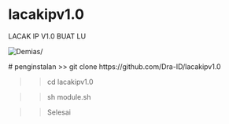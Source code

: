 # lacakipv1.0
LACAK IP V1.0 BUAT LU
<p align=left> <img src=https://komarev.com/ghpvc/?username=kangdecasu alt=Demias/> </p>
# penginstalan
>> git clone https://github.com/Dra-ID/lacakipv1.0

>> cd lacakipv1.0

>> sh module.sh

>> Selesai 
